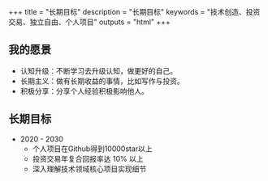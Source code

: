 +++
title = "长期目标"
description = "长期目标"
keywords = "技术创造、投资交易、独立自由、个人项目"
outputs = "html"
+++

## 我的愿景

- 认知升级：不断学习去升级认知，做更好的自己。
- 长期主义：做有长期收益的事情，比如写作与投资。
- 积极分享：分享个人经验积极影响他人。

## 长期目标

- 2020 - 2030
  - 个人项目在Github得到10000star以上
  - 投资交易年复合回报率达 10% 以上
  - 深入理解技术领域核心项目实现细节
